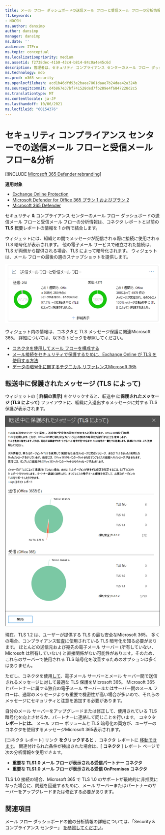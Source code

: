 ```yaml
---
title: メール フロー ダッシュボードの送信メール フローと受信メール フローの分析情報
f1.keywords:
- NOCSH
ms.author: dansimp
author: dansimp
manager: dansimp
ms.date: ''
audience: ITPro
ms.topic: conceptual
ms.localizationpriority: medium
ms.assetid: f2738dec-41b0-43c4-b814-84c0a4e45c6d
description: 管理者は、セキュリティ コンプライアンス センターのメール フロー ダッシュボードで、送信メール フローと受信メール フロー&できます。
ms.technology: mdo
ms.prod: m365-security
ms.openlocfilehash: acd1b46dfd93e2baee7861daae7b24daa42a324b
ms.sourcegitcommit: d4b867e37bf741528ded7fb289e4f6847228d2c5
ms.translationtype: MT
ms.contentlocale: ja-JP
ms.lasthandoff: 10/06/2021
ms.locfileid: "60154376"
---
```

# <a name="outbound-and-inbound-mail-flow-insight-in-the-security--compliance-center"></a>セキュリティ コンプライアンス センターでの送信メール フローと受信メール フロー&分析

[!INCLUDE [Microsoft 365 Defender rebranding](../includes/microsoft-defender-for-office.md)]

**適用対象**
- [Exchange Online Protection](exchange-online-protection-overview.md)
- [Microsoft Defender for Office 365 プラン 1 およびプラン 2](defender-for-office-365.md)
- [Microsoft 365 Defender](../defender/microsoft-365-defender.md)

セキュリティ [](mail-flow-insights-v2.md)**&** コンプライアンス センターのメール フロー ダッシュボードの送信メール [](https://protection.office.com)フローと受信メール フローの分析情報は、[](view-mail-flow-reports.md#connector-report)コネクタ レポートと以前の **TLS** 概要レポートの情報を 1 か所で結合します。

ウィジェットには、組織との間でメッセージが配信される際に接続に使用される TLS 暗号化が表示されます。 他の電子メール サービスで確立された接続は、TLS が両側から提供される場合、TLS によって暗号化されます。 ウィジェットは、メール フローの最後の週のスナップショットを提供します。

![セキュリティ コンプライアンス センターの [メール フロー] ダッシュボードの送信および受信メール フロー &ウィジェット。](../../media/mfi-outbound-and-inbound-mail-flow-report-widget.png)

ウィジェット内の情報は、コネクタと TLS メッセージ保護に関連Microsoft 365。 詳細については、以下のトピックを参照してください。

- [コネクタを使用してメール フローを構成する](/exchange/mail-flow-best-practices/use-connectors-to-configure-mail-flow/use-connectors-to-configure-mail-flow)
- [メール接続をセキュリティで保護するために、Exchange Online が TLS を使用する方法](../../compliance/exchange-online-uses-tls-to-secure-email-connections.md)
- [データの暗号化に関するテクニカル リファレンスMicrosoft 365](../../compliance/technical-reference-details-about-encryption.md)

## <a name="message-protected-in-transit-by-tls"></a>転送中に保護されたメッセージ (TLS によって)

ウィジェットの [ **詳細の表示]** をクリックすると、転送中 **に保護されたメッセージ (TLS によって)** フライアウトに、組織に入退出するメッセージに対する TLS 保護が表示されます。

![送信メール ウィジェットと受信メール ウィジェットの [詳細の表示] をクリックした後に表示される転送中 (TLS) のフライアウトで保護されたメッセージ。](../../media/mfi-outbound-and-inbound-mail-flow-report-details.png)

現在、TLS 1.2 は、ユーザーが提供する TLS の最も安全なMicrosoft 365。 多くの場合、コンプライアンス監査に使用されている TLS 暗号化を知る必要があります。 ほとんどの送信元および宛先の電子メール サーバー (所有していない、Microsoft は所有していない) と直接関係がない可能性があります。そのため、これらのサーバーで使用される TLS 暗号化を改善するためのオプションは多くはありません。

ただし、コネクタを使用[して](/exchange/mail-flow-best-practices/use-connectors-to-configure-mail-flow/use-connectors-to-configure-mail-flow)、電子メール サーバーとメール サーバー間で送信されるメッセージに対して最適な TLS 保護をMicrosoft 365。 Microsoft 365 とパートナーに属する独自の電子メール サーバーまたはサーバー間のメール フローは、通常のメッセージよりも重要で機密性が高い場合が多いので、それらのメッセージにセキュリティと注意を追加する必要があります。

自分のメール サーバーをアップグレードまたは修正して、使用されている TLS 暗号化を向上させるか、パートナーに連絡して同じことを行います。 コネクタ **レポートには、** メール フロー ボリュームと TLS 暗号化の両方が、ユーザーのコネクタを使用するメッセージMicrosoft 365表示されます。

[コネクタ レポート] リンク **をクリックすると** 、コネクタ レポートに [移動できます](view-mail-flow-reports.md#connector-report)。 関連付けられた条件が検出された場合は、[ **コネクタ** ] レポート ページで次の分析情報を使用できます。

- **重要な TLS1.0 メール フローが表示される受信パートナー コネクタ**
- **重要な TLS1.0 メール フローが表示される受信 OnPremises コネクタ**

TLS 1.0 接続の場合、Microsoft 365 で TLS 1.0 のサポートが最終的に非推奨になった場合に、問題を回避するために、メール サーバーまたはパートナーのサーバーをアップグレードまたは修正する必要があります。

## <a name="see-also"></a>関連項目

メール フロー ダッシュボードの他の分析情報の詳細については、「Security & コンプライアンス センター」 [を参照してください](mail-flow-insights-v2.md)。